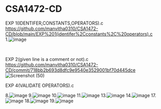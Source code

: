 # CSA1472-CD
EXP 1(IDENTIFER,CONSTANTS,OPERATORS).c<br>
https://github.com/manvitha0310/CSA1472-CD/blob/main/EXP%201(identifer%2Cconstants%2C%20operators).c<br>
1.![image](https://user-images.githubusercontent.com/113499774/216784727-db284353-8639-4a88-a852-58d7f8ef26f8.png)

<br>

EXP 2(given line is a comment or not).c<br>
https://github.com/manvitha0310/CSA1472-CD/commit/718bb2b693d8dfc9e9540e3529001bf70d445dce<br>
![Screenshot (50)](https://user-images.githubusercontent.com/113499774/216830895-2fbd3dc2-923f-424f-9516-e6fcb8122abd.png)

EXP 4(VALIDATE OPERATORS).c<br>





8.![image](https://user-images.githubusercontent.com/113499774/216787124-ba081963-4c81-4d56-bef5-76d630733868.png)
9.![image](https://user-images.githubusercontent.com/113499774/216787135-a90d609e-c4cb-425f-8109-f3ee68a2efba.png)
10.![image](https://user-images.githubusercontent.com/113499774/216787149-9847a6f6-4450-4ef6-9cd0-75d2d7421df9.png)
11.![image](https://user-images.githubusercontent.com/113499774/216787165-1df776e3-76b5-49e1-9e47-a3bdc3e9f901.png)
13.![image](https://user-images.githubusercontent.com/113499774/216787177-860ea329-6324-4177-bd9d-eeb2e7849f47.png)
14.![image](https://user-images.githubusercontent.com/113499774/216787195-9118b2f4-192c-44a4-81f6-f7bdf4607d79.png)
17.![image](https://user-images.githubusercontent.com/113499774/216787217-23a1ca95-4717-4125-b112-26603a6f6504.png)
18.![image](https://user-images.githubusercontent.com/113499774/216787228-401ba7a1-5a9b-409d-b296-7d8431198d6b.png)
19.![image](https://user-images.githubusercontent.com/113499774/216787266-c96eea59-9c99-4d82-b66a-0bcb830a9184.png)







